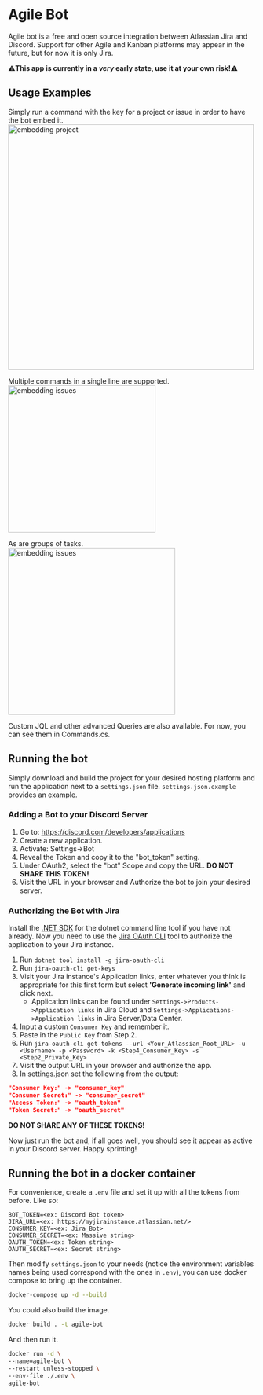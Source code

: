 # Agile Bot
Agile bot is a free and open source integration between Atlassian Jira and Discord. Support for other Agile and Kanban platforms may appear in the future, but for now it is only Jira.

**⚠️This app is currently in a *very* early state, use it at your own risk!⚠️**
## Usage Examples
Simply run a command with the key for a project or issue in order to have the bot embed it.
<br><img src="https://bit.ly/2N4c4D4" alt="embedding project" width="500"/>

Multiple commands in a single line are supported.
<br><img src="https://bit.ly/3qvB9Ek" alt="embedding issues" width="300"/>

As are groups of tasks.
<br><img src="https://bit.ly/3cdhvId" alt="embedding issues" width="340"/>

Custom JQL and other advanced Queries are also available. For now, you can see them in Commands.cs.
## Running the bot
Simply download and build the project for your desired hosting platform and run the application next to a `settings.json` file. `settings.json.example` provides an example.

### Adding a Bot to your Discord Server
1. Go to: https://discord.com/developers/applications
2. Create a new application.
3. Activate: Settings->Bot
4. Reveal the Token and copy it to the "bot_token" setting.
5. Under OAuth2, select the "bot" Scope and copy the URL. **DO NOT SHARE THIS TOKEN!**
6. Visit the URL in your browser and Authorize the bot to join your desired server.

### Authorizing the Bot with Jira
Install the [.NET SDK](https://dotnet.microsoft.com/download/ ".NET SDK") for the dotnet command line tool if you have not already.
Now you need to use the [Jira OAuth CLI](https://bitbucket.org/farmas/atlassian.net-jira-oauth-cli/src/master/ "Jira OAuth CLI") tool to authorize the application to your Jira instance.
1. Run `dotnet tool install -g jira-oauth-cli`
2. Run `jira-oauth-cli get-keys`
3. Visit your Jira instance's Application links, enter whatever you think is appropriate for this first form but select **'Generate incoming link'** and click next.
	- Application links can be found under `Settings->Products->Application links` in Jira Cloud and `Settings->Applications->Application links` in Jira Server/Data Center.
4. Input a custom `Consumer Key` and remember it.
5. Paste in the `Public Key` from Step 2.
6. Run `jira-oauth-cli get-tokens --url <Your_Atlassian_Root_URL> -u <Username> -p <Password> -k <Step4_Consumer_Key> -s <Step2_Private_Key>`
7. Visit the output URL in your browser and authorize the app.
8. In settings.json set the following from the output:
```json
"Consumer Key:" -> "consumer_key"
"Consumer Secret:" -> "consumer_secret"
"Access Token:" -> "oauth_token"
"Token Secret:" -> "oauth_secret"
```
**DO NOT SHARE ANY OF THESE TOKENS!**

Now just run the bot and, if all goes well, you should see it appear as active in your Discord server. Happy sprinting!

## Running the bot in a docker container

For convenience, create a `.env` file and set it up with all the tokens from before. Like so:
```
BOT_TOKEN=<ex: Discord Bot token>
JIRA_URL=<ex: https://myjirainstance.atlassian.net/>
CONSUMER_KEY=<ex: Jira_Bot>
CONSUMER_SECRET=<ex: Massive string>
OAUTH_TOKEN=<ex: Token string>
OAUTH_SECRET=<ex: Secret string>
```
Then modify `settings.json` to your needs (notice the environment variables names being used correspond with the ones in `.env`), you can use docker compose to bring up the container.
```bash
docker-compose up -d --build
```
You could also build the image.
```bash
docker build . -t agile-bot
```
And then run it.
```bash
docker run -d \
--name=agile-bot \
--restart unless-stopped \
--env-file ./.env \
agile-bot
```